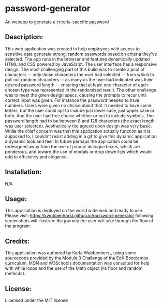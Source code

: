 # password-generator
An webapp to generate a criteria-specific password

## Description: 
This web application was created to help employees with access to sensitive data generate strong, random passwords based on criteria they've selected. The app runs in the browser and features dynamically updated HTML and CSS powered by JavaScript. The user interface has a responsive design. The most challenging part of this build was to create a pool of characters -- only those characters the user had selected -- from which to pull out random characters -- as many as the user had indicated was their desired password length -- ensuring that at least one character of each chosen type was represented in the randomized result. The other challenge was to meet the given design specs, causing the prompts to recur until correct input was given. For instance the password needed to have numbers. Users were given no choice about that. It needed to have some letters, but the user could opt to include just lower case, just upper case or both. And the user had free choice whether or not to include symbols. The password length had to be between 8 and 128 characters (the exact length was user selected). Aesthetically the agreed upon design was very basic. While the chief concern was that this application actually function as it is supposed to, I couldn't resist adding in a gif to give this dynamic application a dynamic look and feel. In future perhaps the application could be redesigned away from the use of prompt dialogue boxes, which are ponderous, and toward the use of modals or drop down lists which would add to efficiency and elegance. 

## Installation: 
N/A

## Usage:

This application is deployed on the world wide web and ready to use.  Please visit: https://kwubbenhorst.github.io/password-generator  following screenshots will illustrate the journey the user will take through the flow of the program:

## Credits:

This application was authored by Karla Wubbenhorst, using some sourcecode provided by the Module 3 Challenge of the EdX Bootcamps curriculum.  MDN and W3Schools documentation was consulted for help with while loops and the use of the Math object (its floor and random methods).

## License:

Licensed under the MIT license








